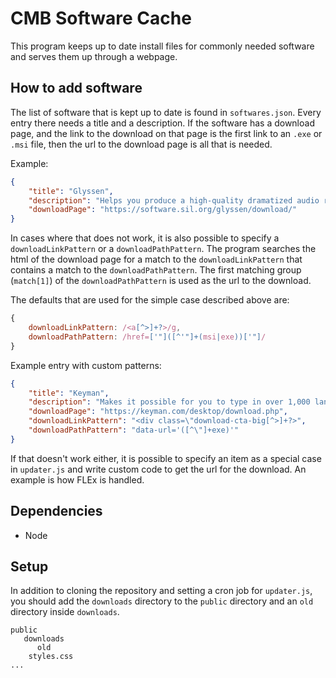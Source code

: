 # CMB Software Cache

This program keeps up to date install files for commonly needed software and serves them up through a webpage.

## How to add software

The list of software that is kept up to date is found in `softwares.json`. Every entry there needs a title and a description. If the software has a download page, and the link to the download on that page is the first link to an `.exe` or `.msi` file, then the url to the download page is all that is needed.

Example:
```json
{
    "title": "Glyssen",
    "description": "Helps you produce a high-quality dramatized audio recording of Scripture.",
    "downloadPage": "https://software.sil.org/glyssen/download/"
}
```

In cases where that does not work, it is also possible to specify a `downloadLinkPattern` or a `downloadPathPattern`. The program searches the html of the download page for a match to the `downloadLinkPattern` that contains a match to the `downloadPathPattern`. The first matching group (`match[1]`) of the `downloadPathPattern` is used as the url to the download. 

The defaults that are used for the simple case described above are:
```javascript
{
    downloadLinkPattern: /<a[^>]+?>/g,
    downloadPathPattern: /href=['"]([^'"]+(msi|exe))['"]/
}
```

Example entry with custom patterns:
```json
{
    "title": "Keyman",
    "description": "Makes it possible for you to type in over 1,000 languages.",
    "downloadPage": "https://keyman.com/desktop/download.php",
    "downloadLinkPattern": "<div class=\"download-cta-big[^>]+?>",
    "downloadPathPattern": "data-url='([^\"]+exe)'"
}
```

If that doesn't work either, it is possible to specify an item as a special case in `updater.js` and write custom code to get the url for the download. An example is how FLEx is handled.

## Dependencies

- Node

## Setup

In addition to cloning the repository and setting a cron job for `updater.js`, you should add the `downloads` directory to the `public` directory and an `old` directory inside `downloads`.
```
public
   downloads
      old
    styles.css
...
```